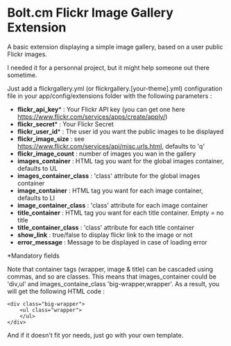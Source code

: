 Bolt.cm Flickr Image Gallery Extension
================================

A basic extension displaying a simple image gallery, based on a user public Flickr images.

I needed it for a personnal project, but it might help someone out there sometime.

Just add a flickrgallery.yml (or flickrgallery.[your-theme].yml) configuration file in your app/config/extensions folder with the following parameters :
 
* __flickr_api_key__* : Your Flickr API key (you can get one here https://www.flickr.com/services/apps/create/apply/)
* __flickr_secret__* : Your Flickr Secret
* __flickr_user_id__* : The user id you want the public images to be displayed
* __flickr_image_size__ : see https://www.flickr.com/services/api/misc.urls.html, defaults to 'q'
* __flickr_image_count__ : number of images you wan in the gallery
* __images_container__ : HTML tag you want for the  global images container, defaults to UL
* __images_container_class__ : 'class' attribute for the global images container 
* __image_container__ : HTML tag you want for each image container, defaults to LI
* __image_container_class__ : 'class' attribute for each image container
* __title_container__ : HTML tag you want for each title container. Empty = no title
* __title_container_class__ : 'class' attribute for each title container
* __show_link__ : true/false to display flickr link to the image or not
* __error_message__ : Message to be displayed in case of loading error

*Mandatory fields

Note that container tags (wrapper, image & title) can be cascaded using commas, and so are classes. This means that images_container could be 'div,ul' and images_containe_class 'big-wrapper,wrapper'. As a result, you will get the following HTML code :

    <div class="big-wrapper">
        <ul class="wrapper">
        </ul>
    </div>

And if it doesn't fit yor needs, just go with your own template.
